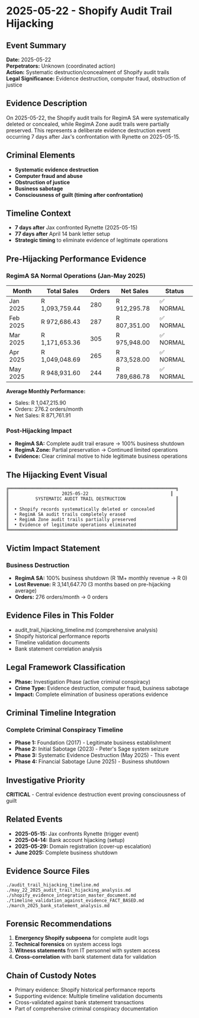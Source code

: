 # 2025-05-22 - Shopify Audit Trail Hijacking

## Event Summary
**Date:** 2025-05-22  
**Perpetrators:** Unknown (coordinated action)  
**Action:** Systematic destruction/concealment of Shopify audit trails  
**Legal Significance:** Evidence destruction, computer fraud, obstruction of justice  

## Evidence Description
On 2025-05-22, the Shopify audit trails for RegimA SA were systematically deleted or concealed, while RegimA Zone audit trails were partially preserved. This represents a deliberate evidence destruction event occurring 7 days after Jax's confrontation with Rynette on 2025-05-15.

## Criminal Elements
- **Systematic evidence destruction**
- **Computer fraud and abuse**
- **Obstruction of justice**
- **Business sabotage**
- **Consciousness of guilt (timing after confrontation)**

## Timeline Context
- **7 days after** Jax confronted Rynette (2025-05-15)
- **77 days after** April 14 bank letter setup
- **Strategic timing** to eliminate evidence of legitimate operations

## Pre-Hijacking Performance Evidence
### RegimA SA Normal Operations (Jan-May 2025)
| Month | Total Sales | Orders | Net Sales | Status |
|-------|-------------|--------|-----------|--------|
| Jan 2025 | R 1,093,759.44 | 280 | R 912,295.78 | ✅ NORMAL |
| Feb 2025 | R 972,686.43 | 287 | R 807,351.00 | ✅ NORMAL |
| Mar 2025 | R 1,171,653.36 | 305 | R 975,948.00 | ✅ NORMAL |
| Apr 2025 | R 1,049,048.69 | 265 | R 873,528.00 | ✅ NORMAL |
| May 2025 | R 948,931.60 | 244 | R 789,686.78 | ✅ NORMAL |

**Average Monthly Performance:**
- Sales: R 1,047,215.90
- Orders: 276.2 orders/month
- Net Sales: R 871,761.91

### Post-Hijacking Impact
- **RegimA SA:** Complete audit trail erasure → 100% business shutdown
- **RegimA Zone:** Partial preservation → Continued limited operations
- **Evidence:** Clear criminal motive to hide legitimate business operations

## The Hijacking Event Visual
```
╔═══════════════════════════════════════════════════════════════╗
║                    2025-05-22                               ║
║          SYSTEMATIC AUDIT TRAIL DESTRUCTION                   ║
║                                                               ║
║  • Shopify records systematically deleted or concealed        ║
║  • RegimA SA audit trails completely erased                   ║
║  • RegimA Zone audit trails partially preserved               ║
║  • Evidence of legitimate operations eliminated               ║
╚═══════════════════════════════════════════════════════════════╝
```

## Victim Impact Statement
### Business Destruction
- **RegimA SA:** 100% business shutdown (R 1M+ monthly revenue → R 0)
- **Lost Revenue:** R 3,141,647.70 (3 months based on pre-hijacking average)
- **Orders:** 276 orders/month → 0 orders

## Evidence Files in This Folder
- audit_trail_hijacking_timeline.md (comprehensive analysis)
- Shopify historical performance reports
- Timeline validation documents
- Bank statement correlation analysis

## Legal Framework Classification
- **Phase:** Investigation Phase (active criminal conspiracy)
- **Crime Type:** Evidence destruction, computer fraud, business sabotage
- **Impact:** Complete elimination of business operations evidence

## Criminal Timeline Integration
### Complete Criminal Conspiracy Timeline
- **Phase 1:** Foundation (2017) - Legitimate business establishment
- **Phase 2:** Initial Sabotage (2023) - Peter's Sage system seizure
- **Phase 3:** Systematic Evidence Destruction (May 2025) - This event
- **Phase 4:** Financial Sabotage (June 2025) - Business shutdown

## Investigative Priority
**CRITICAL** - Central evidence destruction event proving consciousness of guilt

## Related Events
- **2025-05-15:** Jax confronts Rynette (trigger event)
- **2025-04-14:** Bank account hijacking (setup)
- **2025-05-29:** Domain registration (cover-up escalation)
- **June 2025:** Complete business shutdown

## Evidence Source Files
```
./audit_trail_hijacking_timeline.md
./may_22_2025_audit_trail_hijacking_analysis.md
./shopify_evidence_integration_master_document.md
./timeline_validation_against_evidence_FACT_BASED.md
./march_2025_bank_statement_analysis.md
```

## Forensic Recommendations
1. **Emergency Shopify subpoena** for complete audit logs
2. **Technical forensics** on system access logs
3. **Witness statements** from IT personnel with system access
4. **Cross-correlation** with bank statement data for validation

## Chain of Custody Notes
- Primary evidence: Shopify historical performance reports
- Supporting evidence: Multiple timeline validation documents
- Cross-validated against bank statement transactions
- Part of comprehensive criminal conspiracy documentation